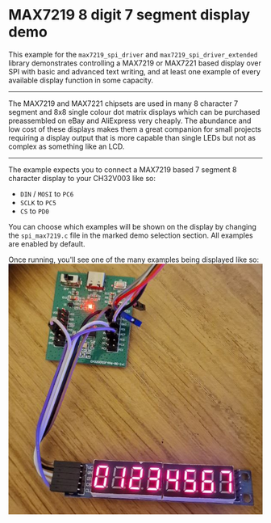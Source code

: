 # MAX7219 8 digit 7 segment display demo

This example for the `max7219_spi_driver` and `max7219_spi_driver_extended` library demonstrates controlling a MAX7219 or MAX7221 based display over SPI with basic and advanced text writing, and at least one example of every available display function in some capacity.

---

The MAX7219 and MAX7221 chipsets are used in many 8 character 7 segment and 8x8 single colour dot matrix displays which can be purchased preassembled on eBay and AliExpress very cheaply. The abundance and low cost of these displays makes them a great companion for small projects requiring a display output that is more capable than single LEDs but not as complex as something like an LCD.

---

The example expects you to connect a MAX7219 based 7 segment 8 character display to your CH32V003 like so:
- `DIN` / `MOSI` to `PC6`
- `SCLK` to `PC5`
- `CS` to `PD0`

You can choose which examples will be shown on the display by changing the `spi_max7219.c` file in the marked demo selection section. All examples are enabled by default.

Once running, you'll see one of the many examples being displayed like so:
![Demo of the MAX7219 based 8 digit 7 segment display connected to a CH32V003 dev board, in operation](demo_pic.jpg)
